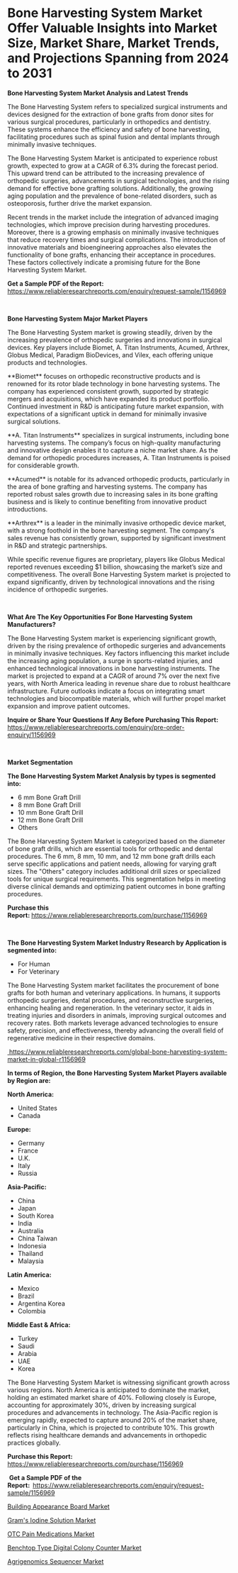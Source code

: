 <p><h1>Bone Harvesting System Market Offer Valuable Insights into Market Size, Market Share, Market Trends, and Projections Spanning from 2024 to 2031</h1></p><p><strong>Bone Harvesting System Market Analysis and Latest Trends</strong></p>
<p><p>The Bone Harvesting System refers to specialized surgical instruments and devices designed for the extraction of bone grafts from donor sites for various surgical procedures, particularly in orthopedics and dentistry. These systems enhance the efficiency and safety of bone harvesting, facilitating procedures such as spinal fusion and dental implants through minimally invasive techniques.</p><p>The Bone Harvesting System Market is anticipated to experience robust growth, expected to grow at a CAGR of 6.3% during the forecast period. This upward trend can be attributed to the increasing prevalence of orthopedic surgeries, advancements in surgical technologies, and the rising demand for effective bone grafting solutions. Additionally, the growing aging population and the prevalence of bone-related disorders, such as osteoporosis, further drive the market expansion.</p><p>Recent trends in the market include the integration of advanced imaging technologies, which improve precision during harvesting procedures. Moreover, there is a growing emphasis on minimally invasive techniques that reduce recovery times and surgical complications. The introduction of innovative materials and bioengineering approaches also elevates the functionality of bone grafts, enhancing their acceptance in procedures. These factors collectively indicate a promising future for the Bone Harvesting System Market.</p></p>
<p><strong>Get a Sample PDF of the Report:&nbsp;</strong> <a href="https://www.reliableresearchreports.com/enquiry/request-sample/1156969?utm_campaign=40&utm_medium=2&utm_source=Github&utm_content=ia&utm_term=05122024&utm_id=bone-harvesting-system">https://www.reliableresearchreports.com/enquiry/request-sample/1156969</a></p>
<p>&nbsp;</p>
<p><strong>Bone Harvesting System Major Market Players</strong></p>
<p><p>The Bone Harvesting System market is growing steadily, driven by the increasing prevalence of orthopedic surgeries and innovations in surgical devices. Key players include Biomet, A. Titan Instruments, Acumed, Arthrex, Globus Medical, Paradigm BioDevices, and Vilex, each offering unique products and technologies.</p><p>**Biomet** focuses on orthopedic reconstructive products and is renowned for its rotor blade technology in bone harvesting systems. The company has experienced consistent growth, supported by strategic mergers and acquisitions, which have expanded its product portfolio. Continued investment in R&D is anticipating future market expansion, with expectations of a significant uptick in demand for minimally invasive surgical solutions.</p><p>**A. Titan Instruments** specializes in surgical instruments, including bone harvesting systems. The company’s focus on high-quality manufacturing and innovative design enables it to capture a niche market share. As the demand for orthopedic procedures increases, A. Titan Instruments is poised for considerable growth.</p><p>**Acumed** is notable for its advanced orthopedic products, particularly in the area of bone grafting and harvesting systems. The company has reported robust sales growth due to increasing sales in its bone grafting business and is likely to continue benefiting from innovative product introductions.</p><p>**Arthrex** is a leader in the minimally invasive orthopedic device market, with a strong foothold in the bone harvesting segment. The company's sales revenue has consistently grown, supported by significant investment in R&D and strategic partnerships.</p><p>While specific revenue figures are proprietary, players like Globus Medical reported revenues exceeding $1 billion, showcasing the market’s size and competitiveness. The overall Bone Harvesting System market is projected to expand significantly, driven by technological innovations and the rising incidence of orthopedic surgeries.</p></p>
<p>&nbsp;</p>
<p><strong>What Are The Key Opportunities For Bone Harvesting System Manufacturers?</strong></p>
<p><p>The Bone Harvesting System market is experiencing significant growth, driven by the rising prevalence of orthopedic surgeries and advancements in minimally invasive techniques. Key factors influencing this market include the increasing aging population, a surge in sports-related injuries, and enhanced technological innovations in bone harvesting instruments. The market is projected to expand at a CAGR of around 7% over the next five years, with North America leading in revenue share due to robust healthcare infrastructure. Future outlooks indicate a focus on integrating smart technologies and biocompatible materials, which will further propel market expansion and improve patient outcomes.</p></p>
<p><strong>Inquire or Share Your Questions If Any Before Purchasing This Report:</strong> <a href="https://www.reliableresearchreports.com/enquiry/pre-order-enquiry/1156969?utm_campaign=40&utm_medium=2&utm_source=Github&utm_content=ia&utm_term=05122024&utm_id=bone-harvesting-system">https://www.reliableresearchreports.com/enquiry/pre-order-enquiry/1156969</a></p>
<p>&nbsp;</p>
<p><strong>Market Segmentation</strong></p>
<p><strong>The Bone Harvesting System Market Analysis by types is segmented into:</strong></p>
<p><ul><li>6 mm Bone Graft Drill</li><li>8 mm Bone Graft Drill</li><li>10 mm Bone Graft Drill</li><li>12 mm Bone Graft Drill</li><li>Others</li></ul></p>
<p><p>The Bone Harvesting System Market is categorized based on the diameter of bone graft drills, which are essential tools for orthopedic and dental procedures. The 6 mm, 8 mm, 10 mm, and 12 mm bone graft drills each serve specific applications and patient needs, allowing for varying graft sizes. The "Others" category includes additional drill sizes or specialized tools for unique surgical requirements. This segmentation helps in meeting diverse clinical demands and optimizing patient outcomes in bone grafting procedures.</p></p>
<p><strong>Purchase this Report:&nbsp;</strong><a href="https://www.reliableresearchreports.com/purchase/1156969?utm_campaign=40&utm_medium=2&utm_source=Github&utm_content=ia&utm_term=05122024&utm_id=bone-harvesting-system">https://www.reliableresearchreports.com/purchase/1156969</a></p>
<p>&nbsp;</p>
<p><strong>The Bone Harvesting System Market Industry Research by Application is segmented into:</strong></p>
<p><ul><li>For Human</li><li>For Veterinary</li></ul></p>
<p><p>The Bone Harvesting System market facilitates the procurement of bone grafts for both human and veterinary applications. In humans, it supports orthopedic surgeries, dental procedures, and reconstructive surgeries, enhancing healing and regeneration. In the veterinary sector, it aids in treating injuries and disorders in animals, improving surgical outcomes and recovery rates. Both markets leverage advanced technologies to ensure safety, precision, and effectiveness, thereby advancing the overall field of regenerative medicine in their respective domains.</p></p>
<p><a href="https://www.reliableresearchreports.com/global-bone-harvesting-system-market-in-global-r1156969?utm_campaign=40&utm_medium=2&utm_source=Github&utm_content=ia&utm_term=05122024&utm_id=bone-harvesting-system">&nbsp;https://www.reliableresearchreports.com/global-bone-harvesting-system-market-in-global-r1156969</a></p>
<p><strong>In terms of Region, the Bone Harvesting System Market Players available by Region are:</strong></p>
<p>
    <p> <strong> North America: </strong>
        <ul>
            <li>United States</li>
            <li>Canada</li>
        </ul>
        </p> 
    <p> <strong> Europe: </strong>
        <ul>
            <li>Germany</li>
            <li>France</li>
            <li>U.K.</li>
            <li>Italy</li>
            <li>Russia</li>
        </ul>
        </p> 
    <p> <strong> Asia-Pacific: </strong>
        <ul>
            <li>China</li>
            <li>Japan</li>
            <li>South Korea</li>
            <li>India</li>
            <li>Australia</li>
            <li>China Taiwan</li>
            <li>Indonesia</li>
            <li>Thailand</li>
            <li>Malaysia</li>
        </ul>
        </p> 
    <p> <strong> Latin America: </strong>
        <ul>
            <li>Mexico</li>
            <li>Brazil</li>
            <li>Argentina Korea</li>
            <li>Colombia</li>
        </ul>
        </p> 
    <p> <strong> Middle East & Africa: </strong>
        <ul>
            <li>Turkey</li>
            <li>Saudi</li>
            <li>Arabia</li>
            <li>UAE</li>
            <li>Korea</li>
        </ul>
    </p>
    </p>
<p><p>The Bone Harvesting System Market is witnessing significant growth across various regions. North America is anticipated to dominate the market, holding an estimated market share of 40%. Following closely is Europe, accounting for approximately 30%, driven by increasing surgical procedures and advancements in technology. The Asia-Pacific region is emerging rapidly, expected to capture around 20% of the market share, particularly in China, which is projected to contribute 10%. This growth reflects rising healthcare demands and advancements in orthopedic practices globally.</p></p>
<p><strong>Purchase this Report: </strong><a href="https://www.reliableresearchreports.com/purchase/1156969?utm_campaign=40&utm_medium=2&utm_source=Github&utm_content=ia&utm_term=05122024&utm_id=bone-harvesting-system">https://www.reliableresearchreports.com/purchase/1156969</a></p>
<p>&nbsp;<strong>Get a Sample PDF of the Report:&nbsp;&nbsp;</strong><a href="https://www.reliableresearchreports.com/enquiry/request-sample/1156969?utm_campaign=40&utm_medium=2&utm_source=Github&utm_content=ia&utm_term=05122024&utm_id=bone-harvesting-system">https://www.reliableresearchreports.com/enquiry/request-sample/1156969</a></p>
<p><strong></strong></p>
<p><p><a href="https://github.com/abbislposival/Market-Research-Report-List-1/blob/main/building-appearance-board-market.md?utm_campaign=40&utm_medium=2&utm_source=Github&utm_content=ia&utm_term=05122024&utm_id=bone-harvesting-system">Building Appearance Board Market</a></p><p><a href="https://issuu.com/reportprime-2/docs/grams-iodine-solution-market-size-2030.pptx?utm_campaign=40&utm_medium=2&utm_source=Github&utm_content=ia&utm_term=05122024&utm_id=bone-harvesting-system">Gram's Iodine Solution Market</a></p><p><a href="https://www.linkedin.com/pulse/otc-pain-medications-market-size-revenue-trend-analysis-type-y8wmc?utm_campaign=40&utm_medium=2&utm_source=Github&utm_content=ia&utm_term=05122024&utm_id=bone-harvesting-system">OTC Pain Medications Market</a></p><p><a href="https://issuu.com/reportprime-2/docs/benchtop-type-digital-colony-counter-market-size-2?utm_campaign=40&utm_medium=2&utm_source=Github&utm_content=ia&utm_term=05122024&utm_id=bone-harvesting-system">Benchtop Type Digital Colony Counter Market</a></p><p><a href="https://github.com/DixieGrimes/Market-Research-Report-List-1/blob/main/agrigenomics-sequencer-market.md?utm_campaign=40&utm_medium=2&utm_source=Github&utm_content=ia&utm_term=05122024&utm_id=bone-harvesting-system">Agrigenomics Sequencer Market</a></p></p>